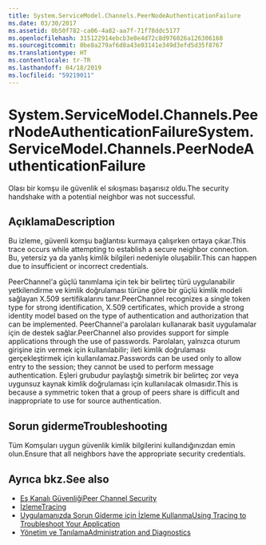 ```yaml
---
title: System.ServiceModel.Channels.PeerNodeAuthenticationFailure
ms.date: 03/30/2017
ms.assetid: 0b50f782-ca06-4a82-aa7f-71f78ddc5177
ms.openlocfilehash: 315122914ebcb3e8e4d72c8d976026a126306168
ms.sourcegitcommit: 0be8a279af6d8a43e03141e349d3efd5d35f8767
ms.translationtype: HT
ms.contentlocale: tr-TR
ms.lasthandoff: 04/18/2019
ms.locfileid: "59219011"
---
```

# <a name="systemservicemodelchannelspeernodeauthenticationfailure"></a><span data-ttu-id="2ae1e-102">System.ServiceModel.Channels.PeerNodeAuthenticationFailure</span><span class="sxs-lookup"><span data-stu-id="2ae1e-102">System.ServiceModel.Channels.PeerNodeAuthenticationFailure</span></span>
<span data-ttu-id="2ae1e-103">Olası bir komşu ile güvenlik el sıkışması başarısız oldu.</span><span class="sxs-lookup"><span data-stu-id="2ae1e-103">The security handshake with a potential neighbor was not successful.</span></span>  
  
## <a name="description"></a><span data-ttu-id="2ae1e-104">Açıklama</span><span class="sxs-lookup"><span data-stu-id="2ae1e-104">Description</span></span>  
 <span data-ttu-id="2ae1e-105">Bu izleme, güvenli komşu bağlantısı kurmaya çalışırken ortaya çıkar.</span><span class="sxs-lookup"><span data-stu-id="2ae1e-105">This trace occurs while attempting to establish a secure neighbor connection.</span></span> <span data-ttu-id="2ae1e-106">Bu, yetersiz ya da yanlış kimlik bilgileri nedeniyle oluşabilir.</span><span class="sxs-lookup"><span data-stu-id="2ae1e-106">This can happen due to insufficient or incorrect credentials.</span></span>  
  
 <span data-ttu-id="2ae1e-107">PeerChannel'a güçlü tanımlama için tek bir belirteç türü uygulanabilir yetkilendirme ve kimlik doğrulaması türüne göre bir güçlü kimlik modeli sağlayan X.509 sertifikalarını tanır.</span><span class="sxs-lookup"><span data-stu-id="2ae1e-107">PeerChannel recognizes a single token type for strong identification, X.509 certificates, which provide a strong identity model based on the type of authentication and authorization that can be implemented.</span></span> <span data-ttu-id="2ae1e-108">PeerChannel'a parolaları kullanarak basit uygulamalar için de destek sağlar.</span><span class="sxs-lookup"><span data-stu-id="2ae1e-108">PeerChannel also provides support for simple applications through the use of passwords.</span></span> <span data-ttu-id="2ae1e-109">Parolaları, yalnızca oturum girişine izin vermek için kullanılabilir; ileti kimlik doğrulaması gerçekleştirmek için kullanılamaz.</span><span class="sxs-lookup"><span data-stu-id="2ae1e-109">Passwords can be used only to allow entry to the session; they cannot be used to perform message authentication.</span></span> <span data-ttu-id="2ae1e-110">Eşleri grubudur paylaştığı simetrik bir belirteç zor veya uygunsuz kaynak kimlik doğrulaması için kullanılacak olmasıdır.</span><span class="sxs-lookup"><span data-stu-id="2ae1e-110">This is because a symmetric token that a group of peers share is difficult and inappropriate to use for source authentication.</span></span>  
  
## <a name="troubleshooting"></a><span data-ttu-id="2ae1e-111">Sorun giderme</span><span class="sxs-lookup"><span data-stu-id="2ae1e-111">Troubleshooting</span></span>  
 <span data-ttu-id="2ae1e-112">Tüm Komşuları uygun güvenlik kimlik bilgilerini kullandığınızdan emin olun.</span><span class="sxs-lookup"><span data-stu-id="2ae1e-112">Ensure that all neighbors have the appropriate security credentials.</span></span>  
  
## <a name="see-also"></a><span data-ttu-id="2ae1e-113">Ayrıca bkz.</span><span class="sxs-lookup"><span data-stu-id="2ae1e-113">See also</span></span>

- [<span data-ttu-id="2ae1e-114">Eş Kanalı Güvenliği</span><span class="sxs-lookup"><span data-stu-id="2ae1e-114">Peer Channel Security</span></span>](../../../../../docs/framework/wcf/feature-details/peer-channel-security.md)
- [<span data-ttu-id="2ae1e-115">İzleme</span><span class="sxs-lookup"><span data-stu-id="2ae1e-115">Tracing</span></span>](../../../../../docs/framework/wcf/diagnostics/tracing/index.md)
- [<span data-ttu-id="2ae1e-116">Uygulamanızda Sorun Giderme için İzleme Kullanma</span><span class="sxs-lookup"><span data-stu-id="2ae1e-116">Using Tracing to Troubleshoot Your Application</span></span>](../../../../../docs/framework/wcf/diagnostics/tracing/using-tracing-to-troubleshoot-your-application.md)
- [<span data-ttu-id="2ae1e-117">Yönetim ve Tanılama</span><span class="sxs-lookup"><span data-stu-id="2ae1e-117">Administration and Diagnostics</span></span>](../../../../../docs/framework/wcf/diagnostics/index.md)
